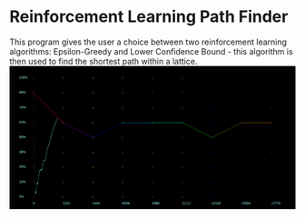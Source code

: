 # Reinforcement Learning Path Finder
This program gives the user a choice between two reinforcement learning algorithms: Epsilon-Greedy and Lower Confidence Bound - this algorithm is then used to find the shortest path within a lattice. 
![path](pathy.png)
